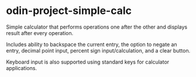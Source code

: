 # odin-project-simple-calc
Simple calculator that performs operations one after the other and displays result after every operation. 

Includes ability to backspace the current entry, the option to negate an entry, decimal point input, percent sign input/calculation, and a clear button.

Keyboard input is also supported using standard keys for calculator applications.
